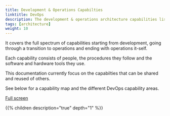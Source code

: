 ```yaml
---
title: Development & Operations Capabilties
linktitle: DevOps 
description: The development & operations architecture capabilities list the capabilities used to develop and operate Altinn Studio, Altinn Apps and Altinn Platform.
tags: [architecture]
weight: 10
---
```


It covers the full spectrum of capabilities starting from development, going through a transition to operations and
ending with operations it-self.

Each capability consists of people, the procedures they follow and the software and hardware tools they use.

This documentation currently focus on the capabilties that can be shared and reused of others. 

See below for a capability map and the different DevOps capability areas.

<object data="devops_capabilities.svg " type="image/svg+xml" style="width: 100%;"></object>

[Full screen](devops_capabilities.svg)

{{% children description="true" depth="1" %}}
